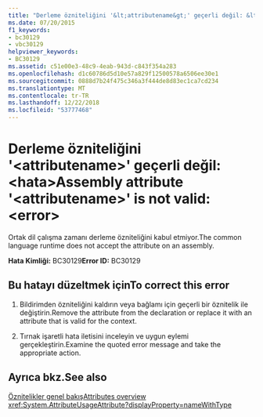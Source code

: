 ```yaml
---
title: "Derleme özniteliğini '&lt;attributename&gt;' geçerli değil: &lt;hata&gt;"
ms.date: 07/20/2015
f1_keywords:
- bc30129
- vbc30129
helpviewer_keywords:
- BC30129
ms.assetid: c51e00e3-48c9-4eab-943d-c843f354a283
ms.openlocfilehash: d1c60786d5d10e57a829f12500578a6506ee30e1
ms.sourcegitcommit: 0888d7b24f475c346a3f444de8d83ec1ca7cd234
ms.translationtype: MT
ms.contentlocale: tr-TR
ms.lasthandoff: 12/22/2018
ms.locfileid: "53777468"
---
```

# <a name="assembly-attribute-ltattributenamegt-is-not-valid-lterrorgt"></a><span data-ttu-id="0da1d-102">Derleme özniteliğini '&lt;attributename&gt;' geçerli değil: &lt;hata&gt;</span><span class="sxs-lookup"><span data-stu-id="0da1d-102">Assembly attribute '&lt;attributename&gt;' is not valid: &lt;error&gt;</span></span>
<span data-ttu-id="0da1d-103">Ortak dil çalışma zamanı derleme özniteliğini kabul etmiyor.</span><span class="sxs-lookup"><span data-stu-id="0da1d-103">The common language runtime does not accept the attribute on an assembly.</span></span>

<span data-ttu-id="0da1d-104">**Hata Kimliği:** BC30129</span><span class="sxs-lookup"><span data-stu-id="0da1d-104">**Error ID:** BC30129</span></span>

## <a name="to-correct-this-error"></a><span data-ttu-id="0da1d-105">Bu hatayı düzeltmek için</span><span class="sxs-lookup"><span data-stu-id="0da1d-105">To correct this error</span></span>

1. <span data-ttu-id="0da1d-106">Bildirimden özniteliğini kaldırın veya bağlamı için geçerli bir öznitelik ile değiştirin.</span><span class="sxs-lookup"><span data-stu-id="0da1d-106">Remove the attribute from the declaration or replace it with an attribute that is valid for the context.</span></span>

2. <span data-ttu-id="0da1d-107">Tırnak işaretli hata iletisini inceleyin ve uygun eylemi gerçekleştirin.</span><span class="sxs-lookup"><span data-stu-id="0da1d-107">Examine the quoted error message and take the appropriate action.</span></span>

## <a name="see-also"></a><span data-ttu-id="0da1d-108">Ayrıca bkz.</span><span class="sxs-lookup"><span data-stu-id="0da1d-108">See also</span></span>
 [<span data-ttu-id="0da1d-109">Öznitelikler genel bakış</span><span class="sxs-lookup"><span data-stu-id="0da1d-109">Attributes overview</span></span>](~/docs/visual-basic/programming-guide/concepts/attributes/index.md)  
 <xref:System.AttributeUsageAttribute?displayProperty=nameWithType>
